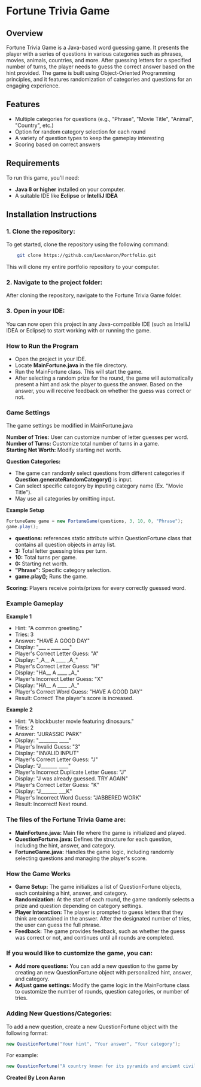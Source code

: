 # Fortune Trivia Game

## Overview
Fortune Trivia Game is a Java-based word guessing game. It presents the player with a series of questions in various categories such as phrases, movies, animals, countries, and more. After guessing letters for a specified number of turns, the player needs to guess the correct answer based on the hint provided. The game is built using Object-Oriented Programming principles, and it features randomization of categories and questions for an engaging experience.

## Features
- Multiple categories for questions (e.g., "Phrase", "Movie Title", "Animal", "Country", etc.)
- Option for random category selection for each round
- A variety of question types to keep the gameplay interesting
- Scoring based on correct answers

## Requirements
To run this game, you'll need:
- **Java 8 or higher** installed on your computer.
- A suitable IDE like **Eclipse** or **IntelliJ IDEA**

## Installation Instructions

### 1. Clone the repository:

To get started, clone the repository using the following command:

```bash 
    git clone https://github.com/LeonAaron/Portfolio.git
 ```

This will clone my entire portfolio repository to your computer.


### 2. Navigate to the project folder:

After cloning the repository, navigate to the Fortune Trivia Game folder.

### 3. Open in your IDE:

You can now open this project in any Java-compatible IDE (such as IntelliJ IDEA or Eclipse) to start working with or running the game.

### How to Run the Program 
- Open the project in your IDE.
- Locate **MainFortune.java** in the file directory.
- Run the MainFortune class. This will start the game.
- After selecting a random prize for the round, the game will automatically present a hint and ask the player to guess the answer. Based on the answer, you will receive feedback on whether the guess was correct or not.

### Game Settings  
The game settings be modified in MainFortune.java

**Number of Tries:** User can customize number of letter guesses per word.  
**Number of Turns:** Customize total number of turns in a game.  
**Starting Net Worth:** Modify starting net worth. 
  
**Question Categories:**  
- The game can randomly select questions from different categories if **Question.generateRandomCategory()** is input.    
- Can select specific category by inputing category name (Ex. "Movie Title").   
- May use all categories by omitting input.  

**Example Setup**  
```java
FortuneGame game = new FortuneGame(questions, 3, 10, 0, "Phrase");
game.play();  
```
- **questions:** references static attribute within QuestionFortune class that contains all question objects in array list.      
- **3:** Total letter guessing tries per turn.    
- **10:** Total turns per game.  
- **0:** Starting net worth.  
- **"Phrase":** Specific category selection.
- **game.play();** Runs the game.


**Scoring:** Players receive points/prizes for every correctly guessed word.      

### Example Gameplay

**Example 1** 
- Hint: "A common greeting."
- Tries: 3    
- Answer: "HAVE A GOOD DAY"
- Display: "___ _ ____ ___"
- Player's Correct Letter Guess: "A"
- Display: "\_A__ A ____ \_A_"
- Player's Correct Letter Guess: "H"
- Display: "HA__ A ____ \_A_"
- Player's Incorrect Letter Guess: "X"
- Display: "HA__ A ____ \_A_"
- Player's Correct Word Guess: "HAVE A GOOD DAY"   
- Result: Correct! The player's score is increased.   <br>
   
**Example 2**
- Hint: "A blockbuster movie featuring dinosaurs."
- Tries: 2
- Answer: "JURASSIC PARK"
- Display: "________ ____"
- Player's Invalid Guess: "3"
- Display: "INVALID INPUT"
- Player's Correct Letter Guess: "J"
- Display: "J_______ ____"
- Player's Incorrect Duplicate Letter Guess: "J"
- Display: "J was already guessed. TRY AGAIN"
- Player's Correct Letter Guess: "K"
- Display: "J_______ ___K"
- Player's Incorrect Word Guess: "JABBERED WORK"  
- Result: Incorrect! Next round.  

### The files of the Fortune Trivia Game are:

- **MainFortune.java:** Main file where the game is initialized and played. 
- **QuestionFortune.java:** Defines the structure for each question, including the hint, answer, and category.  
- **FortuneGame.java:** Handles the game logic, including randomly selecting questions and managing the player's score.  

### How the Game Works  

- **Game Setup:** The game initializes a list of QuestionFortune objects, each containing a hint, answer, and category.   
- **Randomization:** At the start of each round, the game randomly selects a prize and question depending on category settings.   
- **Player Interaction:** The player is prompted to guess letters that they think are contained in the answer. After the designated number of tries, the user can guess the full phrase.  
- **Feedback:** The game provides feedback, such as whether the guess was correct or not, and continues until all rounds are completed.    

### If you would like to customize the game, you can:    

- **Add more questions:** You can add a new question to the game by creating an new QuestionFortune object with personalized hint, answer, and category.    
- **Adjust game settings:** Modify the game logic in the MainFortune class to customize the number of rounds, question categories, or number of tries.   

### Adding New Questions/Categories:  

To add a new question, create a new QuestionFortune object with the following format:  
```java
new QuestionFortune("Your hint", "Your answer", "Your category");  
```
For example: 

```java
new QuestionFortune("A country known for its pyramids and ancient civilization.", "EGYPT", "Country");  
```  

  
**Created By Leon Aaron**
